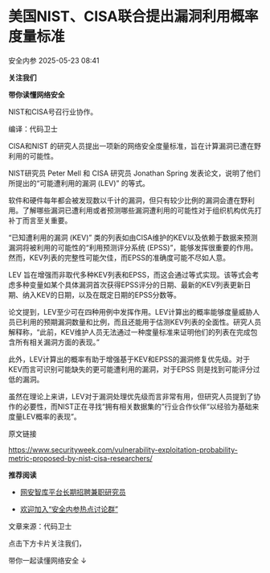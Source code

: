 #  美国NIST、CISA联合提出漏洞利用概率度量标准   
 安全内参   2025-05-23 08:41  
  
**关注我们**  
  
  
**带你读懂网络安全**  
  
  
  
NIST和CISA号召行业协作。  
  
  
编译：代码卫士  
  
CISA和NIST 的研究人员提出一项新的网络安全度量标准，旨在计算漏洞已遭在野利用的可能性。  
  
NIST研究员 Peter Mell 和 CISA 研究员 Jonathan Spring 发表论文，说明了他们所提出的“可能遭利用的漏洞 (LEV)” 的等式。  
  
软件和硬件每年都会被发现数以千计的漏洞，但只有较少比例的漏洞会遭在野利用。了解哪些漏洞已遭利用或者预测哪些漏洞遭利用的可能性对于组织机构优先打补丁而言至关重要。  
  
“已知遭利用的漏洞 (KEV)” 类的列表如由CISA维护的KEV以及依赖于数据来预测漏洞将被利用的可能性的“利用预测评分系统 (EPSS)”，能够发挥很重要的作用。然而，KEV列表的完整性可能欠佳，而EPSS的准确度可能不尽如人意。  
  
LEV 旨在增强而非取代多种KEV列表和EPSS，而这会通过等式实现。该等式会考虑多种变量如某个具体漏洞首次获得EPSS评分的日期、最新的KEV列表更新日期、纳入KEV的日期，以及在既定日期的EPSS分数等。  
  
论文提到，LEV至少可在四种用例中发挥作用。LEV计算出的概率能够度量威胁人员已利用的预期漏洞数量和比例，而且还能用于估测KEV列表的全面性。研究人员解释称，“此前，KEV维护人员无法通过一种度量标准来证明他们的列表在完成包含所有相关漏洞方面的表现。”  
  
此外，LEV计算出的概率有助于增强基于KEV和EPSS的漏洞修复优先级。对于KEV而言可识别可能缺失的更可能遭利用的漏洞，对于EPSS 则是找到可能评分过低的漏洞。  
  
虽然在理论上来讲，LEV对于漏洞处理优先级而言非常有用，但研究人员提到了协作的必要性，而NIST正在寻找“拥有相关数据集的”行业合作伙伴“以经验为基础来度量LEV概率的表现”。  
  
原文链接  
  
https://www.securityweek.com/vulnerability-exploitation-probability-metric-proposed-by-nist-cisa-researchers/  
  
  
  
**推荐阅读**  
- [网安智库平台长期招聘兼职研究员](http://mp.weixin.qq.com/s?__biz=MzI4NDY2MDMwMw==&mid=2247499450&idx=2&sn=2da3ca2e0b4d4f9f56ea7f7579afc378&chksm=ebfab99adc8d308c3ba6e7a74bd41beadf39f1b0e38a39f7235db4c305c06caa49ff63a0cc1d&scene=21#wechat_redirect)  
  
  
- [欢迎加入“安全内参热点讨论群”](https://mp.weixin.qq.com/s?__biz=MzI4NDY2MDMwMw==&mid=2247501251&idx=1&sn=8b6ebecbe80c1c72317948494f87b489&chksm=ebfa82e3dc8d0bf595d039e75b446e14ab96bf63cf8ffc5d553b58248dde3424fb18e6947440&token=525430415&lang=zh_CN&scene=21#wechat_redirect)  
  
  
  
  
  
  
文章来源：代码卫士  
  
  
点击下方卡片关注我们，  
  
带你一起读懂网络安全 ↓  
  
  
  
  
